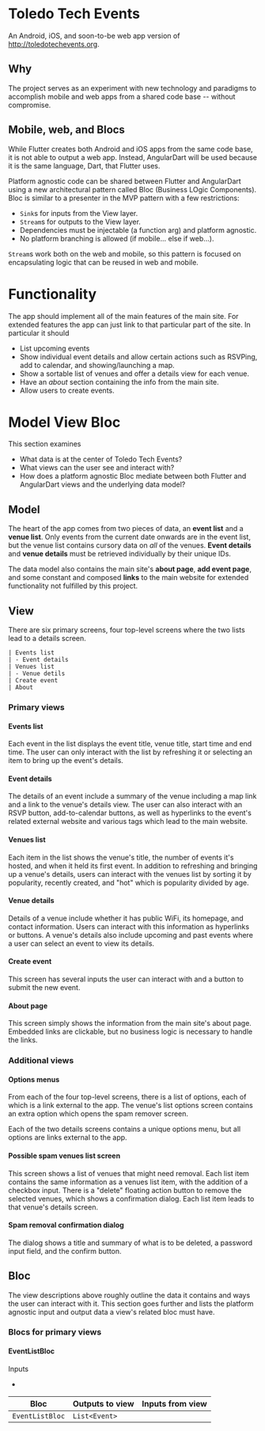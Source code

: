 # Toledo Tech Events

An Android, iOS, and soon-to-be web app version of http://toledotechevents.org.

## Why

The project serves as an experiment with new technology and paradigms to accomplish mobile and web apps from a shared code base -- without compromise.

## Mobile, web, and Blocs

While Flutter creates both Android and iOS apps from the same code base, it is not able to output a web app. Instead, AngularDart will be used because it is the same language, Dart, that Flutter uses.

Platform agnostic code can be shared between Flutter and AngularDart using a new architectural pattern called Bloc (Business LOgic Components). Bloc is similar to a presenter in the MVP pattern with a few restrictions:

* `Sink`s for inputs from the View layer.
* `Stream`s for outputs to the View layer.
* Dependencies must be injectable (a function arg) and platform agnostic.
* No platform branching is allowed (if mobile... else if web...).

`Stream`s work both on the web and mobile, so this pattern is focused on encapsulating logic that can be reused in web and mobile.


# Functionality

The app should implement all of the main features of the main site. For extended features the app can just link to that particular part of the site. In particular it should

* List upcoming events
* Show individual event details and allow certain actions such as RSVPing, add to calendar, and showing/launching a map.
* Show a sortable list of venues and offer a details view for each venue.
* Have an *about* section containing the info from the main site.
* Allow users to create events.

# Model View Bloc

This section examines

* What data is at the center of Toledo Tech Events?
* What views can the user see and interact with?
* How does a platform agnostic Bloc mediate between both Flutter and AngularDart views and the underlying data model?

## Model

The heart of the app comes from two pieces of data, an **event list** and a **venue list**. Only events from the current date onwards are in the event list, but the venue list contains cursory data on *all* of the venues. **Event details** and **venue details** must be retrieved individually by their unique IDs.

The data model also contains the main site's **about page**, **add event page**, and some constant and composed **links** to the main website for extended functionality not fulfilled by this project.

## View

There are six primary screens, four top-level screens where the two lists lead to a details screen.

```
| Events list
| - Event details
| Venues list
| - Venue detils
| Create event
| About
```

### Primary views

#### Events list

Each event in the list displays the event title, venue title, start time and end time. The user can only interact with the list by refreshing it or selecting an item to bring up the event's details.

#### Event details

The details of an event include a summary of the venue including a map link and a link to the venue's details view. The user can also interact with an RSVP button, add-to-calendar buttons, as well as hyperlinks to the event's related external website and various tags which lead to the main website.

#### Venues list

Each item in the list shows the venue's title, the number of events it's hosted, and when it held its first event. In addition to refreshing and bringing up a venue's details, users can interact with the venues list by sorting it by popularity, recently created, and "hot" which is popularity divided by age.

#### Venue details

Details of a venue include whether it has public WiFi, its homepage, and contact information. Users can interact with this information as hyperlinks or buttons. A venue's details also include upcoming and past events where a user can select an event to view its details.

#### Create event

This screen has several inputs the user can interact with and a button to submit the new event.

#### About page

This screen simply shows the information from the main site's about page. Embedded links are clickable, but no business logic is necessary to handle the links.

### Additional views

#### Options menus

From each of the four top-level screens, there is a list of options, each of which is a link external to the app. The venue's list options screen contains an extra option which opens the spam remover screen.

Each of the two details screens contains a unique options menu, but all options are links external to the app.

#### Possible spam venues list screen

This screen shows a list of venues that might need removal. Each list item contains the same information as a venues list item, with the addition of a checkbox input. There is a "delete" floating action button to remove the selected venues, which shows a confirmation dialog. Each list item leads to that venue's details screen.

#### Spam removal confirmation dialog

The dialog shows a title and summary of what is to be deleted, a password input field, and the confirm button.

## Bloc

The view descriptions above roughly outline the data it contains and ways the user can interact with it. This section goes further and lists the platform agnostic input and output data a view's related bloc must have.

### Blocs for primary views

#### EventListBloc

Inputs

*

Bloc | Outputs to view | Inputs from view
-|-|-
`EventListBloc` | `List<Event>`
